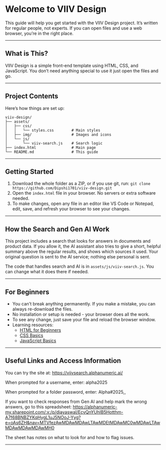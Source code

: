 # Welcome to VIIV Design

This guide will help you get started with the VIIV Design project. It’s written for regular people, not experts. If you can open files and use a web browser, you’re in the right place.

---

## What is This?
VIIV Design is a simple front-end template using HTML, CSS, and JavaScript. You don’t need anything special to use it just open the files and go.

---

## Project Contents
Here’s how things are set up:

```
viiv-design/
├── assets/
│   ├── css/
│   │   └── styles.css        # Main styles
│   ├── img/                  # Images and icons
│   └── js/
│       └── viiv-search.js    # Search logic
├── index.html                # Main page
└── README.md                 # This guide
```

---

## Getting Started
1. Download the whole folder as a ZIP, or if you use git, run:
   `git clone https://github.com/Dipshi1701/viiv-design.git`
2. Open the `index.html` file in your browser. No servers or extra software needed.
3. To make changes, open any file in an editor like VS Code or Notepad, edit, save, and refresh your browser to see your changes.

---

## How the Search and Gen AI Work
This project includes a search that looks for answers in documents and product data. If you allow it, the AI assistant also tries to give a short, helpful summary above the regular results, and shows which sources it used. Your original question is sent to the AI service; nothing else personal is sent.

The code that handles search and AI is in `assets/js/viiv-search.js`. You can change what it does there if needed.

---

## For Beginners
- You can’t break anything permanently. If you make a mistake, you can always re-download the files.
- No installation or setup is needed - your browser does all the work.
- To see any change, just save your file and reload the browser window.
- Learning resources:
  - [HTML for Beginners](https://developer.mozilla.org/en-US/docs/Learn/HTML/Introduction_to_HTML)
  - [CSS Basics](https://developer.mozilla.org/en-US/docs/Learn/CSS/First_steps)
  - [JavaScript Basics](https://developer.mozilla.org/en-US/docs/Learn/JavaScript/First_steps)

---

## Useful Links and Access Information

You can try the site at:
https://viivsearch.alphanumeric.ai/


When prompted for a username, enter:
alpha2025

When prompted for a folder password, enter:
Alpha#2025,,


If you want to check responses from Gen AI and help mark the wrong answers, go to this spreadsheet:
https://alphanumeric-my.sharepoint.com/:x:/p/djayaswal/EcyQnYUhIB5Hotthm-A7f68BNBZYKqHygL1uJ5NOoJ-Yyg?e=oAs6ZH&nav=MTVfezAwMDAwMDAwLTAwMDEtMDAwMC0wMDAwLTAwMDAwMDAwMDAwMH0

The sheet has notes on what to look for and how to flag issues.

---









